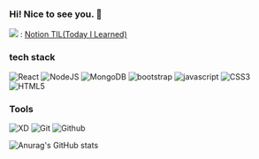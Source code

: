 ### Hi! Nice to see you. 👋

<div>
  <img src="https://img.shields.io/badge/Notion-000000?style=flat&logo=Notion&logoColor=ffffff"> : <a href="https://quiver-primula-23d.notion.site/TIL-Today-I-Learned-bca75cfcd1b14d868eb507d726ca8825">Notion TIL(Today I Learned)</a>
<div>

<h3>tech stack</h3>

![React](https://img.shields.io/badge/React-263238?style=flat&logo=React&logoColor=61DAFB)
![NodeJS](https://img.shields.io/badge/Node.js-339933?style=flat&logo=Node.js&logoColor=ffffff)
![MongoDB](https://img.shields.io/badge/MongoDB-339933?style=flat&logo=MongoDB&logoColor=ffffff)
![bootstrap](https://img.shields.io/badge/Bootstrap-7952B3?style=flat&logo=Bootstrap&logoColor=ffffff)
![javascript](https://img.shields.io/badge/Javascript-F7DF1E?style=flat&logo=javascript&logoColor=ffffff)
![CSS3](https://img.shields.io/badge/CSS3-1572B6?style=flat&logo=CSS3&logoColor=ffffff)
![HTML5](https://img.shields.io/badge/HTML5-orange?style=flat&logo=HTML5&logoColor=ffffff)

<h3>Tools</h3>

![XD](https://img.shields.io/badge/XD-FF61F6?style=flat&logo=AdobeXD&logoColor=ffffff)
![Git](https://img.shields.io/badge/Git-F05032?style=flat&logo=Git&logoColor=ffffff)
![Github](https://img.shields.io/badge/Github-181717?style=flat&logo=Github&logoColor=ffffff)



![Anurag's GitHub stats](https://github-readme-stats.vercel.app/api?username=odh97&show_icons=true&theme=radical)


